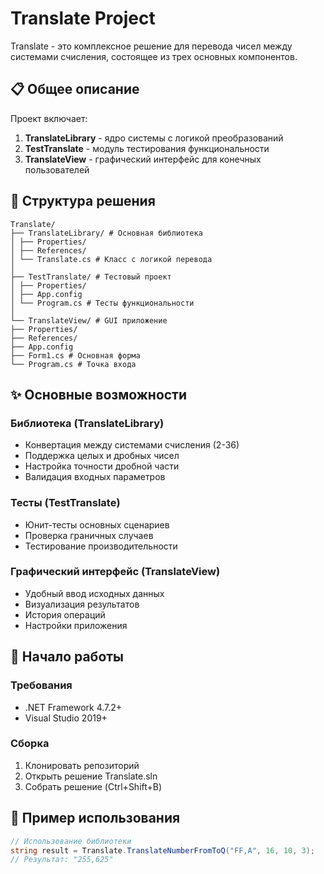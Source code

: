 # Translate Project

Translate - это комплексное решение для перевода чисел между системами счисления, состоящее из трех основных компонентов.

## 📋 Общее описание

Проект включает:
1. **TranslateLibrary** - ядро системы с логикой преобразований
2. **TestTranslate** - модуль тестирования функциональности
3. **TranslateView** - графический интерфейс для конечных пользователей

## 🧩 Структура решения

```
Translate/
├── TranslateLibrary/ # Основная библиотека
│ ├── Properties/
│ ├── References/
│ └── Translate.cs # Класс с логикой перевода
│
├── TestTranslate/ # Тестовый проект
│ ├── Properties/
│ ├── App.config
│ └── Program.cs # Тесты функциональности
│
└── TranslateView/ # GUI приложение
├── Properties/
├── References/
├── App.config
├── Form1.cs # Основная форма
└── Program.cs # Точка входа
```

## ✨ Основные возможности

### Библиотека (TranslateLibrary)
- Конвертация между системами счисления (2-36)
- Поддержка целых и дробных чисел
- Настройка точности дробной части
- Валидация входных параметров

### Тесты (TestTranslate)
- Юнит-тесты основных сценариев
- Проверка граничных случаев
- Тестирование производительности

### Графический интерфейс (TranslateView)
- Удобный ввод исходных данных
- Визуализация результатов
- История операций
- Настройки приложения

## 🚀 Начало работы

### Требования
- .NET Framework 4.7.2+
- Visual Studio 2019+

### Сборка
1. Клонировать репозиторий
2. Открыть решение Translate.sln
3. Собрать решение (Ctrl+Shift+B)

## 📌 Пример использования

```csharp
// Использование библиотеки
string result = Translate.TranslateNumberFromToQ("FF,A", 16, 10, 3);
// Результат: "255,625"
